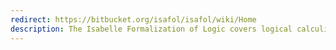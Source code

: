 ```yaml
---
redirect: https://bitbucket.org/isafol/isafol/wiki/Home
description: The Isabelle Formalization of Logic covers logical calculi (e.g. CDCL and resolution) and related topics.
---
```

